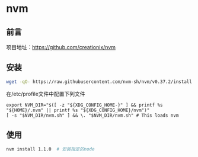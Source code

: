 # nvm

## 前言

项目地址：https://github.com/creationix/nvm

## 安装

``` bash
wget -qO- https://raw.githubusercontent.com/nvm-sh/nvm/v0.37.2/install.sh | bash
```

在/etc/profile文件中配置下列文件

``` config
export NVM_DIR="$([ -z "${XDG_CONFIG_HOME-}" ] && printf %s "${HOME}/.nvm" || printf %s "${XDG_CONFIG_HOME}/nvm")"
[ -s "$NVM_DIR/nvm.sh" ] && \. "$NVM_DIR/nvm.sh" # This loads nvm
```

## 使用

``` bash
nvm install 1.1.0  # 安装指定的node
```
